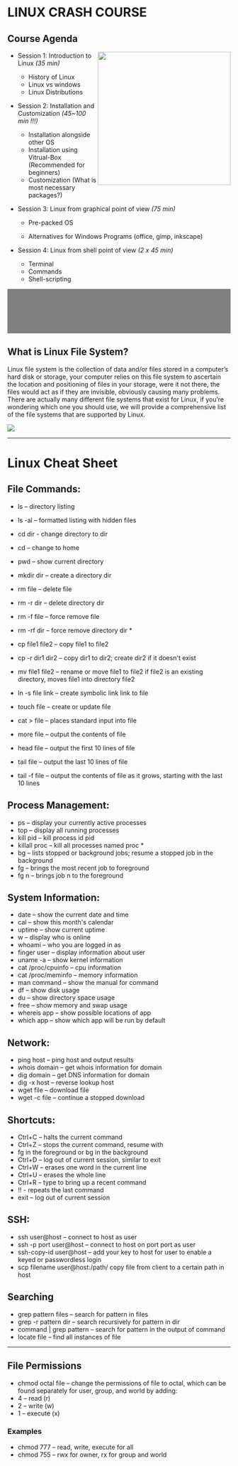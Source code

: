 # LINUX CRASH COURSE



## Course Agenda

<img style="float: right; width:300px;" src="./images/linuxlogo.jpg">

- Session 1: Introduction to Linux  *(35 min)*

  - History of Linux
  - Linux vs windows
  - Linux Distributions
    

- Session 2: Installation and Customization  *(45~100  min !!!)*

  - Installation alongside other OS
  - Installation using Vitrual-Box (Recommended for beginners)
  - Customization (What is most necessary packages?)
    

- Session 3: Linux from graphical point of view *(75 min)*

  - Pre-packed OS

  - Alternatives for Windows Programs (office, gimp, inkscape)

    

- Session 4: Linux from shell point of view *(2 x 45 min)*

  - Terminal
  - Commands
  - Shell-scripting

<div style="background-color:gray; height:100px"></div>

## What is Linux File System?

Linux file system is the collection of data and/or files stored in a computer’s hard disk or storage, your computer relies on this file system to ascertain the location and positioning of files in your storage, were it not there, the files would act as if they are invisible, obviously causing many problems. There are actually many different file systems that exist for Linux, if you’re wondering which one you should use, we will provide a comprehensive list of the file systems that are supported by Linux.



![](/home/yavar/MYGIT/Courses/LINUXCC/images/filesys.png)



---------------------------------------------------------

# Linux Cheat Sheet



## File Commands:

 * ls – directory listing

 * ls -al – formatted listing with hidden files

 * cd dir - change directory to dir

 * cd – change to home

 * pwd – show current directory

 * mkdir dir – create a directory dir

 * rm file – delete file

 * rm -r dir – delete directory dir

 * rm -f file – force remove file

 * rm -rf dir – force remove directory dir *

 * cp file1 file2 – copy file1 to file2

 * cp -r dir1 dir2 – copy dir1 to dir2; create dir2 if it doesn't exist

 * mv file1 file2 – rename or move file1 to file2 if file2 is an existing directory, moves file1 into directory file2

 * ln -s file link – create symbolic link link to file

 * touch file – create or update file

 * cat > file – places standard input into file

 * more file – output the contents of file

 * head file – output the first 10 lines of file

 * tail file – output the last 10 lines of file

 * tail -f file – output the contents of file as it grows, starting with the last 10 lines  

   </details>

   

## Process Management:

 * ps – display your currently active processes
 * top – display all running processes
 * kill pid – kill process id pid
 * killall proc – kill all processes named proc *
 * bg – lists stopped or background jobs; resume a stopped job in the background
 * fg – brings the most recent job to foreground
 * fg n – brings job n to the foreground

## System Information:

 * date – show the current date and time
 * cal – show this month's calendar
 * uptime – show current uptime
 * w – display who is online
 * whoami – who you are logged in as
 * finger user – display information about user
 * uname -a – show kernel information
 * cat /proc/cpuinfo – cpu information
 * cat /proc/meminfo – memory information
 * man command – show the manual for command
 * df – show disk usage
 * du – show directory space usage
 * free – show memory and swap usage
 * whereis app – show possible locations of app
 * which app – show which app will be run by default





## Network:

 * ping host – ping host and output results
 * whois domain – get whois information for domain
 * dig domain – get DNS information for domain
 * dig -x host – reverse lookup host
 * wget file – download file
 * wget -c file – continue a stopped download



## Shortcuts:

 * Ctrl+C – halts the current command
 * Ctrl+Z – stops the current command, resume with
 * fg in the foreground or bg in the background
 * Ctrl+D – log out of current session, similar to exit
 * Ctrl+W – erases one word in the current line
 * Ctrl+U – erases the whole line
 * Ctrl+R – type to bring up a recent command
 * !! - repeats the last command
 * exit – log out of current session

## SSH: 

 * ssh user@host – connect to host as user
 * ssh -p port user@host – connect to host on port port as user
 * ssh-copy-id user@host – add your key to host for user to enable a keyed or passwordless login
 * scp filename   user@host:/path/     copy file from client to a certain path in host

## Searching

 * grep pattern files – search for pattern in files
 * grep -r pattern dir – search recursively for pattern in dir
 * command | grep pattern – search for pattern in the output of command
 * locate file – find all instances of file

------------------



## File Permissions 

 * chmod octal file – change the permissions of file to octal, which can be found separately for user, group, and world by adding:
 * 4 – read (r)
 * 2 – write (w)
 * 1 – execute (x)

### Examples

 * chmod 777 – read, write, execute for all
 * chmod 755 – rwx for owner, rx for group and world

